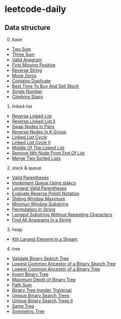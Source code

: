 # leetcode-daily

## Data structure

0. base
  - [Two Sum](map-set/1.two-sum.py)
  - [Three Sum](map-set/15.3-sum.py)
  - [Valid Anagram](map-set/242.valid-anagram.py)
  - [First Missing Positive](map-set/41.first-missing-positive.py)
  - [Reverse String](easy/344.reverse-string.py)
  - [Move Zeros](easy/283.move-zeroes.py)
  - [Contains Duplicate](easy/217.contains-duplicate.py)
  - [Best Time To Buy And Sell Stock](easy/122.best-time-to-buy-and-sell-stock-ii.py)
  - [Single Number](easy/136.single-number.py)
  - [Climbing Stairs](easy/70.climbing-stairs.py)

1. linked-list
  - [Reverse Linked List](linked-list/206.reverse-linked-list.py) 
  - [Reverse Linked List II](linked-list/142.linked-list-cycle-ii.py)
  - [Swap Nodes In Pairs](linked-list/24.swap-nodes-in-pairs.py)
  - [Reverse Nodes In K Group](linked-list/25.reverse-nodes-in-k-group.py)
  - [Linked List Cycle](linked-list/141.linked-list-cycle.py)
  - [Linked List Cycle II](linked-list/92.reverse-linked-list-ii.py)
  - [Middle Of The Linked List](linked-list/876.middle-of-the-linked-list.py)
  - [Remove Nth Node From End Of List](linked-list/19.remove-nth-node-from-end-of-list.py)
  - [Merge Two Sorted Lists](linked-list/21.merge-two-sorted-lists.py)

2. stack & queue
  - [Valid Parentheses](stack-queue/20.valid-parentheses.py)
  - [Implement Queue Using stakcs](stack-queue/232.implement-queue-using-stacks.py)
  - [Longest Valid Parentheses](stack-queue/32.longest-valid-parentheses.py)
  - [Evaluate Reverse Polish Notation](stack-queue/150.evaluate-reverse-polish-notation.py)
  - [Sliding Window Maximum](stack-queue/239.sliding-window-maximum.py)
  - [Minimun Window Substring](stack-queue/76.minimum-window-substring.py)
  - [Permutation In String](stack-queue/567.permutation-in-string.py)
  - [Longest Substring Without Repeating Characters](stack-queue/3.longest-substring-without-repeating-characters.py)
  - [Find All Anagrams in a String](stack-queue/438.find-all-anagrams-in-a-string.py)

3. heap
  - [Kth Largest Element in a Stream](heap/703.kth-largest-element-in-a-stream.py)

4. tree
  - [Validate Binary Search Tree](tree/98.validate-binary-search-tree.py)
  - [Lowest Common Ancestor of a Binary Search Tree](tree/235.lowest-common-ancestor-of-a-binary-search-tree.py)
  - [Lowest Common Ancestor of a Binary Tree](tree/236.lowest-common-ancestor-of-a-binary-tree.py)
  - [Invert Binary Tree]((tree/226.invert-binary-tree.py))
  - [Maximum Depth of Binary Tree](tree/104.maximum-depth-of-binary-tree.py)
  - [Path Sum](tree/112.path-sum.py)
  - [Binary Tree Inorder Traversal](tree/94.binary-tree-inorder-traversal.py)
  - [Unique Binary Search Trees](tree/96.unique-binary-search-trees.py)
  - [Unique Binary Search Trees II](tree/95.unique-binary-search-trees-ii.py)
  - [Same Tree](tree/100.same-tree.py)
  - [Symmetric Tree](tree/101.symmetric-tree.py)